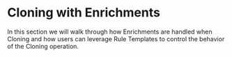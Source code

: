# Cloning with Enrichments

In this section we will walk through how Enrichments are handled when Cloning and how users can leverage Rule Templates to control the behavior of the Cloning operation.
